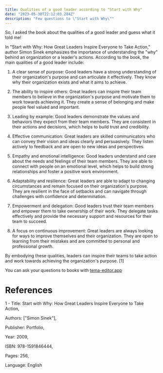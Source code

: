```yaml
---
title: Qualities of a good leader according to "Start with Why"
date: "2023-05-30T22:12:03.284Z"
description: "Few questions to \"Start with Why\""
---
```


So, I asked the book about the qualities of a good leader and guess what it told me!

In "Start with Why: How Great Leaders Inspire Everyone to Take Action," author Simon Sinek emphasizes the importance of understanding the "why" behind an organization or a leader's actions. According to the book, the main qualities of a good leader include:

1. A clear sense of purpose: Good leaders have a strong understanding of their organization's purpose and can articulate it effectively. They know why their organization exists and what it aims to achieve.

2. The ability to inspire others: Great leaders can inspire their team members to believe in the organization's purpose and motivate them to work towards achieving it. They create a sense of belonging and make people feel valued and important.

3. Leading by example: Good leaders demonstrate the values and behaviors they expect from their team members. They are consistent in their actions and decisions, which helps to build trust and credibility.

4. Effective communication: Great leaders are skilled communicators who can convey their vision and ideas clearly and persuasively. They listen actively to feedback and are open to new ideas and perspectives.

5. Empathy and emotional intelligence: Good leaders understand and care about the needs and feelings of their team members. They are able to connect with people on an emotional level, which helps to build strong relationships and foster a positive work environment.

6. Adaptability and resilience: Great leaders are able to adapt to changing circumstances and remain focused on their organization's purpose. They are resilient in the face of setbacks and can navigate through challenges with confidence and determination.

7. Empowerment and delegation: Good leaders trust their team members and empower them to take ownership of their work. They delegate tasks effectively and provide the necessary support and resources for their team to succeed.

8. A focus on continuous improvement: Great leaders are always looking for ways to improve themselves and their organization. They are open to learning from their mistakes and are committed to personal and professional growth.

By embodying these qualities, leaders can inspire their teams to take action and work towards achieving the organization's purpose. [1]

You can ask your questions to books with [tema-editor.app](https://wwww.tema-editor.app)

# References

1 - Title: Start with Why: How Great Leaders Inspire Everyone to Take Action,

Authors: ["Simon Sinek"],

Publisher: Portfolio,

Year: 2009,

ISBN: 978-1591846444,

Pages: 256,

Language: English

